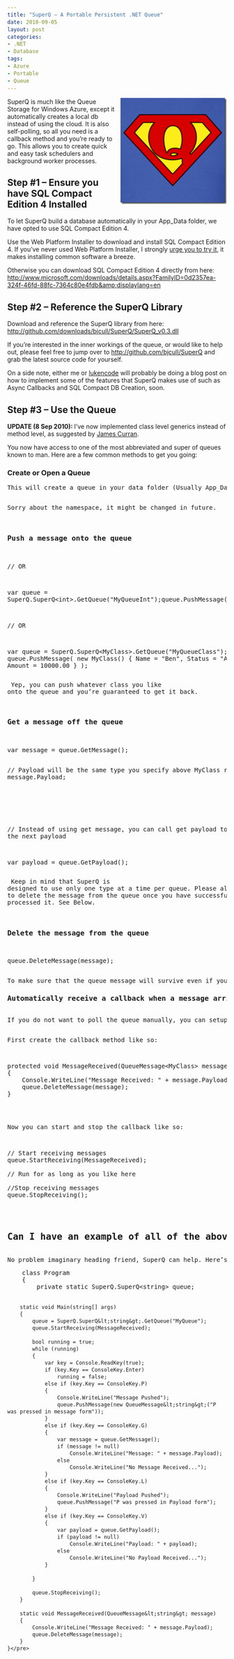 ```yaml
---
title: "SuperQ – A Portable Persistent .NET Queue"
date: 2010-09-05
layout: post
categories:
- .NET
- Database
tags:
- Azure
- Portable
- Queue
---
```


<a title="I'm considering buying this T-Shirt" href="http://www.spreadshirt.com/large-super-q-logo-light-weight-t-shirt-C3380A4298535"><img style="margin: 0px 0px 0px 10px; display: inline; border-width: 0px;" title="I'm considering buying this T-Shirt" src="/wp-content/uploads/2010/09/largesuperqlogolightweighttshirt_design.png" border="0" alt="I'm considering buying this T-Shirt" width="244" height="244" align="right" /></a> SuperQ is much like the Queue Storage for Windows Azure, except it automatically creates a local db instead of using the cloud. It is also self-polling, so all you need is a callback method and you’re ready to go. This allows you to create quick and easy task schedulers and background worker processes.
<h2>Step #1 – Ensure you have SQL Compact Edition 4 Installed</h2>
To let SuperQ build a database automatically in your App_Data folder, we have opted to use SQL Compact Edition 4.

Use the Web Platform Installer to download and install SQL Compact Edition 4. If you’ve never used Web Platform Installer, I strongly <a title="Download Web Platform Installer" href="http://www.microsoft.com/web/webmatrix/download/">urge you to try it</a>, it makes installing common software a breeze.

Otherwise you can download SQL Compact Edition 4 directly from here: <a title="http://www.microsoft.com/downloads/details.aspx?FamilyID=0d2357ea-324f-46fd-88fc-7364c80e4fdb&amp;displaylang=en" href="http://www.microsoft.com/downloads/details.aspx?FamilyID=0d2357ea-324f-46fd-88fc-7364c80e4fdb&amp;displaylang=en">http://www.microsoft.com/downloads/details.aspx?FamilyID=0d2357ea-324f-46fd-88fc-7364c80e4fdb&amp;displaylang=en</a>
<h2>Step #2 – Reference the SuperQ Library</h2>
Download and reference the SuperQ library from here: <a title="http://github.com/downloads/bjcull/SuperQ/SuperQ_v0.3.dll" href="http://github.com/downloads/bjcull/SuperQ/SuperQ_v0.3.dll">http://github.com/downloads/bjcull/SuperQ/SuperQ_v0.3.dll</a>

If you’re interested in the inner workings of the queue, or would like to help out, please feel free to jump over to <a title="http://github.com/bjcull/SuperQ" href="http://github.com/bjcull/SuperQ">http://github.com/bjcull/SuperQ</a> and grab the latest source code for yourself.

On a side note, either me or <a title="lukencode" href="http://lukencode.com">lukencode</a> will probably be doing a blog post on how to implement some of the features that SuperQ makes use of such as Async Callbacks and SQL Compact DB Creation, soon.
<h2>Step #3 – Use the Queue</h2>
<strong>UPDATE (8 Sep 2010): </strong>I’ve now implemented class level generics instead of method level, as suggested by <a title="What a champion" href="http://www.honestillusion.com/">James Curran</a>.

You now have access to one of the most abbreviated and super of queues known to man. Here are a few common methods to get you going:
<h3>Create or Open a Queue</h3>
<pre class="prettyprint");</pre>
This will create a queue in your data folder (Usually App_Data) with the name provided. If it already exists it just opens it. Since SuperQ can only handle one type per queue, you must specify it when calling GetQueue, as above.

Sorry about the namespace, it might be changed in future.
<h3>Push a message onto the queue</h3>
<pre class="prettyprint");
queue.PushMessage("P was pressed in message form");

// OR

var queue = SuperQ.SuperQ&lt;int&gt;.GetQueue("MyQueueInt");queue.PushMessage(45);

// OR

var queue = SuperQ.SuperQ&lt;MyClass&gt;.GetQueue("MyQueueClass");
queue.PushMessage(
    new MyClass() {
        Name = "Ben",
        Status = "Awesome",
        Amount = 10000.00
    }
);</pre>
Yep, you can push whatever class you like onto the queue and you’re guaranteed to get it back.
<h3>Get a message off the queue</h3>
<pre class="prettyprint">var message = queue.GetMessage();

// Payload will be the same type you specify above
MyClass result = message.Payload;

 

// Instead of using get message, you can call get payload to just get the next payload

var payload = queue.GetPayload();
</pre>
Keep in mind that SuperQ is designed to use only one type at a time per queue. Please also remember to delete the message from the queue once you have successfully processed it. See Below.
<h3>Delete the message from the queue</h3>
<pre class="prettyprint">queue.DeleteMessage(message);</pre>
To make sure that the queue message will survive even if your program crashes, you must delete the message from the queue within 30 seconds (soon to be an option) otherwise the message will become available to other GetMessage calls.
<h3>Automatically receive a callback when a message arrives</h3>
If you do not want to poll the queue manually, you can setup a callback method that will be called each time there is a message waiting to be processed.

First create the callback method like so:
<pre class="prettyprint">protected void MessageReceived(QueueMessage&lt;MyClass&gt; message)
{
    Console.WriteLine("Message Received: " + message.Payload.Name);
    queue.DeleteMessage(message);
}</pre>
Now you can start and stop the callback like so:
<pre class="prettyprint">// Start receiving messages
queue.StartReceiving(MessageReceived);

// Run for as long as you like here

//Stop receiving messages
queue.StopReceiving();</pre>
<h2>Can I have an example of all of the above?</h2>
No problem imaginary heading friend, SuperQ can help. Here’s a quick Console App combining all the above methods:
<pre class="prettyprint">    class Program
    {
        private static SuperQ.SuperQ&lt;string&gt; queue;

        static void Main(string[] args)
        {
            queue = SuperQ.SuperQ&lt;string&gt;.GetQueue("MyQueue");
            queue.StartReceiving(MessageReceived);

            bool running = true;
            while (running)
            {
                var key = Console.ReadKey(true);
                if (key.Key == ConsoleKey.Enter)
                    running = false;
                else if (key.Key == ConsoleKey.P)
                {
                    Console.WriteLine("Message Pushed");
                    queue.PushMessage(new QueueMessage&lt;string&gt;("P was pressed in message form"));
                }
                else if (key.Key == ConsoleKey.G)
                {
                    var message = queue.GetMessage();
                    if (message != null)
                        Console.WriteLine("Message: " + message.Payload);
                    else
                        Console.WriteLine("No Message Received...");
                }
                else if (key.Key == ConsoleKey.L)
                {
                    Console.WriteLine("Payload Pushed");
                    queue.PushMessage("P was pressed in Payload form");
                }
                else if (key.Key == ConsoleKey.V)
                {
                    var payload = queue.GetPayload();
                    if (payload != null)
                        Console.WriteLine("Payload: " + payload);
                    else
                        Console.WriteLine("No Payload Received...");
                }

            }

            queue.StopReceiving();
        }

        static void MessageReceived(QueueMessage&lt;string&gt; message)
        {
            Console.WriteLine("Message Received: " + message.Payload);
            queue.DeleteMessage(message);
        }
    }</pre>